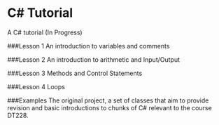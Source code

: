 C# Tutorial
================

A C# tutorial (In Progress)

###Lesson 1
An introduction to variables and comments

###Lesson 2
An introduction to arithmetic and Input/Output

###Lesson 3
Methods and Control Statements

###Lesson 4
Loops

###Examples
The original project, a set of classes that aim to provide revision and basic introductions to chunks of C# relevant to the course DT228.
